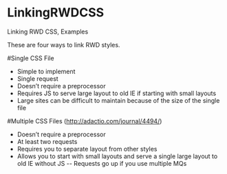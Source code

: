 LinkingRWDCSS
=============

Linking RWD CSS, Examples

These are four ways to link RWD styles.

#Single CSS File
- Simple to implement
- Single request
- Doesn’t require a preprocessor
- Requires JS to serve large layout to old IE if starting with small layouts 
- Large sites can be difficult to maintain because of the size of
the single file


#Multiple CSS Files
(http://adactio.com/journal/4494/)
- Doesn’t require a preprocessor
- At least two requests
- Requires you to separate layout from other styles
- Allows you to start with small layouts and serve a single large layout to old IE without JS
-- Requests go up if you use multiple MQs